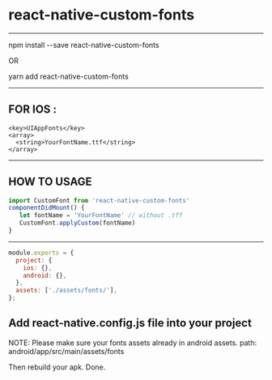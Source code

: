 # react-native-custom-fonts

---------------
npm install --save react-native-custom-fonts

OR

yarn add react-native-custom-fonts

---------------
FOR IOS :
---------------
````
<key>UIAppFonts</key>
<array>
  <string>YourFontName.ttf</string>
</array>
````

---------------
HOW TO USAGE
---------------

````Javascript
import CustomFont from 'react-native-custom-fonts'
componentDidMount() {
   let fontName = 'YourFontName' // without .tff
   CustomFont.applyCustom(fontName)
}
````
-----------------

````Javascript
module.exports = {
  project: {
    ios: {},
    android: {},
  },
  assets: ['./assets/fonts/'],
};
````

Add react-native.config.js file into your project
-----------------

NOTE: Please make sure your fonts assets already in android assets. 
path: android/app/src/main/assets/fonts

Then rebuild your apk.
Done.
